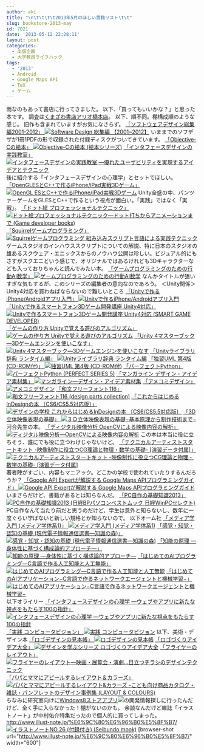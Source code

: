 ```yaml
---
author: aki
title: "\n\t\t\t\t2013年5月のほしい書籍リスト\t\t"
slug: bookstore-2013-may
id: 7021
date: '2013-05-12 22:28:11'
layout: post
categories:
  - 出版企画
  - 大学教員ライフハック
tags:
  - '2013'
  - Android
  - Google Maps API
  - TeX
  - ゲーム
---
```


雨なのもあって書店に行ってきました。 以下、「買ってもいいかな？」と思った本です。 調査は[くまざわ書店アリオ橋本店](http://www.ario-hashimoto.jp/web/shop/f-260.html)。 以下、順不同。棚構成順のような感じ。 旧作も含まれていますがお気になさらず。 [「ソフトウェアデザイン総集編2001-2012」 ![Software Design 総集編 【2001~2012】](http://aki.shirai.as//HLIC/c06d3bb850b56ef468161305f8006eeb.jpg)](http://www.amazon.co.jp/Software-Design-%E7%B7%8F%E9%9B%86%E7%B7%A8-%E3%80%902001%7E2012%E3%80%91-SoftwareDesign/dp/4774155934%3FSubscriptionId%3DAKIAJ56UK3AZ2R4ZXWZQ%26tag%3Damazonas-22%26linkCode%3Dxm2%26camp%3D2025%26creative%3D165953%26creativeASIN%3D4774155934 "Amazon で商品の詳細を確認する") いままでのソフデザが1冊1PDFの形で収録された付録ディスクがついてきています。 [ 「Objective-Cの絵本」 ![Objective-Cの絵本 (絵本シリーズ)](http://aki.shirai.as//HLIC/5d6c676b922f176f65c368fb9d06ad01.jpg)](http://www.amazon.co.jp/Objective-C%E3%81%AE%E7%B5%B5%E6%9C%AC-%E7%B5%B5%E6%9C%AC%E3%82%B7%E3%83%AA%E3%83%BC%E3%82%BA-%E6%A0%AA%E5%BC%8F%E4%BC%9A%E7%A4%BE%E3%82%A2%E3%83%B3%E3%82%AF/dp/4798131008%3FSubscriptionId%3DAKIAJ56UK3AZ2R4ZXWZQ%26tag%3Damazonas-22%26linkCode%3Dxm2%26camp%3D2025%26creative%3D165953%26creativeASIN%3D4798131008 "Amazon で商品の詳細を確認する") [ 「インタフェースデザインの実践教室」 ![インタフェースデザインの実践教室 ―優れたユーザビリティを実現するアイデアとテクニック](http://aki.shirai.as//HLIC/6915ffbb88487e3f459220e70a18d17c.jpg)](http://www.amazon.co.jp/%E3%82%A4%E3%83%B3%E3%82%BF%E3%83%95%E3%82%A7%E3%83%BC%E3%82%B9%E3%83%87%E3%82%B6%E3%82%A4%E3%83%B3%E3%81%AE%E5%AE%9F%E8%B7%B5%E6%95%99%E5%AE%A4-%E2%80%95%E5%84%AA%E3%82%8C%E3%81%9F%E3%83%A6%E3%83%BC%E3%82%B6%E3%83%93%E3%83%AA%E3%83%86%E3%82%A3%E3%82%92%E5%AE%9F%E7%8F%BE%E3%81%99%E3%82%8B%E3%82%A2%E3%82%A4%E3%83%87%E3%82%A2%E3%81%A8%E3%83%86%E3%82%AF%E3%83%8B%E3%83%83%E3%82%AF-Lukas-Mathis/dp/4873116082%3FSubscriptionId%3DAKIAJ56UK3AZ2R4ZXWZQ%26tag%3Damazonas-22%26linkCode%3Dxm2%26camp%3D2025%26creative%3D165953%26creativeASIN%3D4873116082 "Amazon で商品の詳細を確認する") 後に紹介する「インタフェースデザインの心理学」とセットでほしい。 [ 「OpenGLESとC++で作るiPhone/iPad実戦3Dゲーム」 ![OpenGL ESとC++で作るiPhone/iPad実戦3Dゲーム](http://aki.shirai.as//HLIC/5f0d70376d8bfb57acab179c9c9f2c25.jpg)](http://www.amazon.co.jp/OpenGL-ES%E3%81%A8C-%E3%81%A7%E4%BD%9C%E3%82%8BiPhone-iPad%E5%AE%9F%E6%88%A63D%E3%82%B2%E3%83%BC%E3%83%A0-%E5%B2%A9%E6%B8%95/dp/4798037818%3FSubscriptionId%3DAKIAJ56UK3AZ2R4ZXWZQ%26tag%3Damazonas-22%26linkCode%3Dxm2%26camp%3D2025%26creative%3D165953%26creativeASIN%3D4798037818 "Amazon で商品の詳細を確認する") Unity全盛の中、パンツァーゲームをGLESとC++で作るという視点が面白い。「実践」ではなく「実戦」。 [ 「ドット絵 プロフェッショナルテクニック」 ![ドット絵プロフェッショナルテクニック―ドット打ちからアニメーションまで (Game developer books)](http://aki.shirai.as//HLIC/7bbd9f2dd8dc151e523ed1deded57f28.jpg)](http://www.amazon.co.jp/%E3%83%89%E3%83%83%E3%83%88%E7%B5%B5%E3%83%97%E3%83%AD%E3%83%95%E3%82%A7%E3%83%83%E3%82%B7%E3%83%A7%E3%83%8A%E3%83%AB%E3%83%86%E3%82%AF%E3%83%8B%E3%83%83%E3%82%AF%E2%80%95%E3%83%89%E3%83%83%E3%83%88%E6%89%93%E3%81%A1%E3%81%8B%E3%82%89%E3%82%A2%E3%83%8B%E3%83%A1%E3%83%BC%E3%82%B7%E3%83%A7%E3%83%B3%E3%81%BE%E3%81%A7-Game-developer-books-%E9%AB%98%E9%87%8E/dp/4798010111%3FSubscriptionId%3DAKIAJ56UK3AZ2R4ZXWZQ%26tag%3Damazonas-22%26linkCode%3Dxm2%26camp%3D2025%26creative%3D165953%26creativeASIN%3D4798010111 "Amazon で商品の詳細を確認する") [「Squirrelゲームプログラミング」 ![Squirrelゲームプログラミング 組み込みスクリプト言語による実践テクニック](http://aki.shirai.as//HLIC/b21e24f33c9716ea28ef0bd396a891a5.jpg)](http://www.amazon.co.jp/Squirrel%E3%82%B2%E3%83%BC%E3%83%A0%E3%83%97%E3%83%AD%E3%82%B0%E3%83%A9%E3%83%9F%E3%83%B3%E3%82%B0-%E7%B5%84%E3%81%BF%E8%BE%BC%E3%81%BF%E3%82%B9%E3%82%AF%E3%83%AA%E3%83%97%E3%83%88%E8%A8%80%E8%AA%9E%E3%81%AB%E3%82%88%E3%82%8B%E5%AE%9F%E8%B7%B5%E3%83%86%E3%82%AF%E3%83%8B%E3%83%83%E3%82%AF-TAKASHIN/dp/4844331558%3FSubscriptionId%3DAKIAJ56UK3AZ2R4ZXWZQ%26tag%3Damazonas-22%26linkCode%3Dxm2%26camp%3D2025%26creative%3D165953%26creativeASIN%3D4844331558 "Amazon で商品の詳細を確認する") ゲームスタジオのインハウススクリプトについての解説、特に日本のスタジオの雄あるスクウェア・エニックスからのノウハウ公開は珍しい。ビジュアル的にもさすがスクエニという感じで、オリジナルではあるけれども3Dキャラクターなども入っておりちゃんと読んでみたい本。 [「ゲームプログラミングのための行動AI数学」 ![ゲームプログラミングのための行動AI数学](http://aki.shirai.as//HLIC/1f6bde0995dfd4aaf0f6f9165987dfee.jpg)](http://www.amazon.co.jp/%E3%82%B2%E3%83%BC%E3%83%A0%E3%83%97%E3%83%AD%E3%82%B0%E3%83%A9%E3%83%9F%E3%83%B3%E3%82%B0%E3%81%AE%E3%81%9F%E3%82%81%E3%81%AE%E8%A1%8C%E5%8B%95AI%E6%95%B0%E5%AD%A6-Dave-Mark/dp/4862461123%3FSubscriptionId%3DAKIAJ56UK3AZ2R4ZXWZQ%26tag%3Damazonas-22%26linkCode%3Dxm2%26camp%3D2025%26creative%3D165953%26creativeASIN%3D4862461123 "Amazon で商品の詳細を確認する") なんかタイトルが狙いすぎな気もするが、このシリーズの編集者の意向なのであろう。 ＜Unity関係＞ Unity4対応を買わねばならないので難しいところ [「Unityで作るiPhone/Androidアプリ入門」 ![Unityで作るiPhone/Androidアプリ入門](http://aki.shirai.as//HLIC/b652f21bb8a072af0bb738bd0f2441a4.jpg)](http://www.amazon.co.jp/Unity%E3%81%A7%E4%BD%9C%E3%82%8BiPhone-Android%E3%82%A2%E3%83%97%E3%83%AA%E5%85%A5%E9%96%80-%E5%B1%B1%E5%B4%8E-%E9%80%8F/dp/4839939004%3FSubscriptionId%3DAKIAJ56UK3AZ2R4ZXWZQ%26tag%3Damazonas-22%26linkCode%3Dxm2%26camp%3D2025%26creative%3D165953%26creativeASIN%3D4839939004 "Amazon で商品の詳細を確認する") [「Unityで作るスマートフォン3Dゲーム開発講座 Unity4対応」 ![Unityで作るスマートフォン3Dゲーム開発講座 Unity4対応 (SMART GAME DEVELOPER)](http://aki.shirai.as//HLIC/cd14550bbb598e2d398403c19e095c9c.jpg)](http://www.amazon.co.jp/Unity%E3%81%A7%E4%BD%9C%E3%82%8B%E3%82%B9%E3%83%9E%E3%83%BC%E3%83%88%E3%83%95%E3%82%A9%E3%83%B33D%E3%82%B2%E3%83%BC%E3%83%A0%E9%96%8B%E7%99%BA%E8%AC%9B%E5%BA%A7-Unity4%E5%AF%BE%E5%BF%9C-SMART-GAME-DEVELOPER/dp/4798126195%3FSubscriptionId%3DAKIAJ56UK3AZ2R4ZXWZQ%26tag%3Damazonas-22%26linkCode%3Dxm2%26camp%3D2025%26creative%3D165953%26creativeASIN%3D4798126195 "Amazon で商品の詳細を確認する") [「ゲームの作り方 Unityで覚える遊びのアルゴリズム」 ![ゲームの作り方  Unityで覚える遊びのアルゴリズム](http://aki.shirai.as//HLIC/310b82aeacba58e2f60c0a79133d9eec.jpg)](http://www.amazon.co.jp/%E3%82%B2%E3%83%BC%E3%83%A0%E3%81%AE%E4%BD%9C%E3%82%8A%E6%96%B9-Unity%E3%81%A7%E8%A6%9A%E3%81%88%E3%82%8B%E9%81%8A%E3%81%B3%E3%81%AE%E3%82%A2%E3%83%AB%E3%82%B4%E3%83%AA%E3%82%BA%E3%83%A0-%E5%8A%A0%E8%97%A4-%E6%94%BF%E6%A8%B9/dp/4797370084%3FSubscriptionId%3DAKIAJ56UK3AZ2R4ZXWZQ%26tag%3Damazonas-22%26linkCode%3Dxm2%26camp%3D2025%26creative%3D165953%26creativeASIN%3D4797370084 "Amazon で商品の詳細を確認する") [「Unity 4マスターブック―3Dゲームエンジンを使いこなす」 ![Unity 4マスターブック―3Dゲームエンジンを使いこなす](http://aki.shirai.as//HLIC/ea3863e5776d3cd69fc37bdeb25428f2.jpg)](http://www.amazon.co.jp/Unity-4%E3%83%9E%E3%82%B9%E3%82%BF%E3%83%BC%E3%83%96%E3%83%83%E3%82%AF%E2%80%953D%E3%82%B2%E3%83%BC%E3%83%A0%E3%82%A8%E3%83%B3%E3%82%B8%E3%83%B3%E3%82%92%E4%BD%BF%E3%81%84%E3%81%93%E3%81%AA%E3%81%99-%E5%92%8C%E6%B3%89-%E4%BF%A1%E7%94%9F/dp/4877832742%3FSubscriptionId%3DAKIAJ56UK3AZ2R4ZXWZQ%26tag%3Damazonas-22%26linkCode%3Dxm2%26camp%3D2025%26creative%3D165953%26creativeASIN%3D4877832742 "Amazon で商品の詳細を確認する") [「Unityライブラリ辞典 ランタイム編」 ![Unityライブラリ辞典 ランタイム編](http://aki.shirai.as//HLIC/4f1b832d78dafc2514d7b2aa8eb51445.jpg)](http://www.amazon.co.jp/Unity%E3%83%A9%E3%82%A4%E3%83%96%E3%83%A9%E3%83%AA%E8%BE%9E%E5%85%B8-%E3%83%A9%E3%83%B3%E3%82%BF%E3%82%A4%E3%83%A0%E7%B7%A8-%E5%AE%89%E8%97%A4-%E5%9C%AD%E5%90%BE/dp/4877832858%3FSubscriptionId%3DAKIAJ56UK3AZ2R4ZXWZQ%26tag%3Damazonas-22%26linkCode%3Dxm2%26camp%3D2025%26creative%3D165953%26creativeASIN%3D4877832858 "Amazon で商品の詳細を確認する") [「独習UML 第4版 (CD-ROM付)」 ![独習UML 第4版 (CD-ROM付)](http://aki.shirai.as//HLIC/d98375dcd8ff077ba79c78f324435e58.jpg)](http://www.amazon.co.jp/%E7%8B%AC%E7%BF%92UML-%E7%AC%AC4%E7%89%88-CD-ROM%E4%BB%98-%E6%A0%AA%E5%BC%8F%E4%BC%9A%E7%A4%BE%E3%83%86%E3%82%AF%E3%83%8E%E3%83%AD%E3%82%B8%E3%83%83%E3%82%AF%E3%82%A2%E3%83%BC%E3%83%88/dp/4798118540%3FSubscriptionId%3DAKIAJ56UK3AZ2R4ZXWZQ%26tag%3Damazonas-22%26linkCode%3Dxm2%26camp%3D2025%26creative%3D165953%26creativeASIN%3D4798118540 "Amazon で商品の詳細を確認する") [「パーフェクトPython」 ![パーフェクトPython (PERFECT SERIES 5)](http://aki.shirai.as//HLIC/8c224af989310681ccb30baba0175e4f.jpg)](http://www.amazon.co.jp/%E3%83%91%E3%83%BC%E3%83%95%E3%82%A7%E3%82%AF%E3%83%88Python-PERFECT-SERIES-5-Python%E3%82%B5%E3%83%9D%E3%83%BC%E3%82%BF%E3%83%BC%E3%82%BA/dp/477415539X%3FSubscriptionId%3DAKIAJ56UK3AZ2R4ZXWZQ%26tag%3Damazonas-22%26linkCode%3Dxm2%26camp%3D2025%26creative%3D165953%26creativeASIN%3D477415539X "Amazon で商品の詳細を確認する") [「マンガライン デザイン・アイデア素材集」 ![マンガライン―デザイン・アイデア素材集](http://aki.shirai.as//HLIC/d874a3262b497767108835b8d786c730.jpg)](http://www.amazon.co.jp/%E3%83%9E%E3%83%B3%E3%82%AC%E3%83%A9%E3%82%A4%E3%83%B3%E2%80%95%E3%83%87%E3%82%B6%E3%82%A4%E3%83%B3%E3%83%BB%E3%82%A2%E3%82%A4%E3%83%87%E3%82%A2%E7%B4%A0%E6%9D%90%E9%9B%86-SLOW-inc/dp/4862670415%3FSubscriptionId%3DAKIAJ56UK3AZ2R4ZXWZQ%26tag%3Damazonas-22%26linkCode%3Dxm2%26camp%3D2025%26creative%3D165953%26creativeASIN%3D4862670415 "Amazon で商品の詳細を確認する") [「アメコミデザイン」 ![アメコミデザイン](http://aki.shirai.as//HLIC/687fe46b1d965125fc2385c8c50f3288.jpg)](http://www.amazon.co.jp/%E3%82%A2%E3%83%A1%E3%82%B3%E3%83%9F%E3%83%87%E3%82%B6%E3%82%A4%E3%83%B3-bishop/dp/4798108855%3FSubscriptionId%3DAKIAJ56UK3AZ2R4ZXWZQ%26tag%3Damazonas-22%26linkCode%3Dxm2%26camp%3D2025%26creative%3D165953%26creativeASIN%3D4798108855 "Amazon で商品の詳細を確認する") [「和文フリーフォント116」 ![和文フリーフォント116 (design parts collection)](http://aki.shirai.as//HLIC/de7cbd31eb6c3ff0f10b080b90db62c4.jpg)](http://www.amazon.co.jp/%E5%92%8C%E6%96%87%E3%83%95%E3%83%AA%E3%83%BC%E3%83%95%E3%82%A9%E3%83%B3%E3%83%88116-design-parts-collection-%E7%B7%A8%E3%83%BB%E8%91%97/dp/4774150177%3FSubscriptionId%3DAKIAJ56UK3AZ2R4ZXWZQ%26tag%3Damazonas-22%26linkCode%3Dxm2%26camp%3D2025%26creative%3D165953%26creativeASIN%3D4774150177 "Amazon で商品の詳細を確認する") [「これからはじめるInDesignの本 〔CS6/CS5.5対応版〕」 ![デザインの学校 これからはじめるInDesignの本 〔CS6/CS5.5対応版〕](http://aki.shirai.as//HLIC/be2fc80db83ac3b5a4bdfea39f6b6f17.jpg)](http://www.amazon.co.jp/%E3%83%87%E3%82%B6%E3%82%A4%E3%83%B3%E3%81%AE%E5%AD%A6%E6%A0%A1-%E3%81%93%E3%82%8C%E3%81%8B%E3%82%89%E3%81%AF%E3%81%98%E3%82%81%E3%82%8BInDesign%E3%81%AE%E6%9C%AC-%E3%80%94CS6-CS5-5%E5%AF%BE%E5%BF%9C%E7%89%88%E3%80%95-%E6%B3%A2%E5%A4%9A%E6%B1%9F/dp/4774154970%3FSubscriptionId%3DAKIAJ56UK3AZ2R4ZXWZQ%26tag%3Damazonas-22%26linkCode%3Dxm2%26camp%3D2025%26creative%3D165953%26creativeASIN%3D4774154970 "Amazon で商品の詳細を確認する") [「3D立体映像表現の基礎」 ![３Ｄ立体映像表現の基礎−基本原理から制作技術まで−](http://aki.shirai.as//HLIC/1c177ac21da4201c1546b86e6adf4ede.jpg)](http://www.amazon.co.jp/%EF%BC%93%EF%BC%A4%E7%AB%8B%E4%BD%93%E6%98%A0%E5%83%8F%E8%A1%A8%E7%8F%BE%E3%81%AE%E5%9F%BA%E7%A4%8E%E2%88%92%E5%9F%BA%E6%9C%AC%E5%8E%9F%E7%90%86%E3%81%8B%E3%82%89%E5%88%B6%E4%BD%9C%E6%8A%80%E8%A1%93%E3%81%BE%E3%81%A7%E2%88%92-%E6%B2%B3%E5%90%88-%E9%9A%86%E5%8F%B2/dp/4274068161%3FSubscriptionId%3DAKIAJ56UK3AZ2R4ZXWZQ%26tag%3Damazonas-22%26linkCode%3Dxm2%26camp%3D2025%26creative%3D165953%26creativeASIN%3D4274068161 "Amazon で商品の詳細を確認する") 河合先生の本。 [「ディジタル映像分析 OpenCVによる映像内容の解析」 ![ディジタル映像分析―OpenCVによる映像内容の解析](http://aki.shirai.as//HLIC/bc11a9204cdd27f1ecbb78b3a61d3f10.jpg)](http://www.amazon.co.jp/%E3%83%87%E3%82%A3%E3%82%B8%E3%82%BF%E3%83%AB%E6%98%A0%E5%83%8F%E5%88%86%E6%9E%90%E2%80%95OpenCV%E3%81%AB%E3%82%88%E3%82%8B%E6%98%A0%E5%83%8F%E5%86%85%E5%AE%B9%E3%81%AE%E8%A7%A3%E6%9E%90-%E8%B1%8A%E6%B2%A2-%E8%81%A1/dp/4877831835%3FSubscriptionId%3DAKIAJ56UK3AZ2R4ZXWZQ%26tag%3Damazonas-22%26linkCode%3Dxm2%26camp%3D2025%26creative%3D165953%26creativeASIN%3D4877831835 "Amazon で商品の詳細を確認する") この本は本当に役に立ちそう、誰にでも役に立つわけじゃないけど。 [「テクニカルアーティストスタートキット -映像制作に役立つCG理論と物理・数学の基礎- [演習データ付属]」 ![テクニカルアーティストスタートキット -映像制作に役立つCG理論と物理・数学の基礎- [演習データ付属]](http://aki.shirai.as//HLIC/7e80cf545d5bd25214852212ae2aab4a.jpg)](http://www.amazon.co.jp/%E3%83%86%E3%82%AF%E3%83%8B%E3%82%AB%E3%83%AB%E3%82%A2%E3%83%BC%E3%83%86%E3%82%A3%E3%82%B9%E3%83%88%E3%82%B9%E3%82%BF%E3%83%BC%E3%83%88%E3%82%AD%E3%83%83%E3%83%88-%E6%98%A0%E5%83%8F%E5%88%B6%E4%BD%9C%E3%81%AB%E5%BD%B9%E7%AB%8B%E3%81%A4CG%E7%90%86%E8%AB%96%E3%81%A8%E7%89%A9%E7%90%86%E3%83%BB%E6%95%B0%E5%AD%A6%E3%81%AE%E5%9F%BA%E7%A4%8E-%E6%BC%94%E7%BF%92%E3%83%87%E3%83%BC%E3%82%BF%E4%BB%98%E5%B1%9E-%E6%9B%BD%E8%89%AF-%E6%B4%8B%E4%BB%8B/dp/4862461611%3FSubscriptionId%3DAKIAJ56UK3AZ2R4ZXWZQ%26tag%3Damazonas-22%26linkCode%3Dxm2%26camp%3D2025%26creative%3D165953%26creativeASIN%3D4862461611 "Amazon で商品の詳細を確認する") 著者陣がすごい、内容もマニアック。どこかの学校で使われていたりするんだろうか？ [「Google API Expertが解説する Google Maps APIプログラミングガイド」 ![Google API Expertが解説する Google Maps APIプログラミングガイド](http://aki.shirai.as//HLIC/353aff119b7eb76edd534bac625f959c.jpg)](http://www.amazon.co.jp/Google-Expert%E3%81%8C%E8%A7%A3%E8%AA%AC%E3%81%99%E3%82%8B-Maps-API%E3%83%97%E3%83%AD%E3%82%B0%E3%83%A9%E3%83%9F%E3%83%B3%E3%82%B0%E3%82%AC%E3%82%A4%E3%83%89-ebook/dp/B00ATUU8BM%3FSubscriptionId%3DAKIAJ56UK3AZ2R4ZXWZQ%26tag%3Damazonas-22%26linkCode%3Dxm2%26camp%3D2025%26creative%3D165953%26creativeASIN%3DB00ATUU8BM "Amazon で商品の詳細を確認する") いまさらだけど、書籍があるとは知らなんだ。 [「PC自作の基礎知識2013」 ![PC自作の基礎知識2013 (日経BPパソコンベストムック 日経WinPCセレクト)](http://aki.shirai.as//HLIC/6c9260c498d64656ab15c61bfa093457.jpg)](http://www.amazon.co.jp/PC%E8%87%AA%E4%BD%9C%E3%81%AE%E5%9F%BA%E7%A4%8E%E7%9F%A5%E8%AD%982013-%E6%97%A5%E7%B5%8CBP%E3%83%91%E3%82%BD%E3%82%B3%E3%83%B3%E3%83%99%E3%82%B9%E3%83%88%E3%83%A0%E3%83%83%E3%82%AF-%E6%97%A5%E7%B5%8CWinPC%E3%82%BB%E3%83%AC%E3%82%AF%E3%83%88-%E6%97%A5%E7%B5%8CWinPC/dp/4822224910%3FSubscriptionId%3DAKIAJ56UK3AZ2R4ZXWZQ%26tag%3Damazonas-22%26linkCode%3Dxm2%26camp%3D2025%26creative%3D165953%26creativeASIN%3D4822224910 "Amazon で商品の詳細を確認する") PC自作なんて当たり前だと思うのだけど、学生は意外と知らないし、数年に一度ぐらい学ばないと新しい規格とか知らないので。 以下オーム社 [「メディア学入門 (メディア学体系1)」 ![メディア学入門 (メディア学体系1)](http://aki.shirai.as//HLIC/790c2fe14f84fed1219a1d5ec4bf3e3b.jpg)](http://www.amazon.co.jp/%E3%83%A1%E3%83%87%E3%82%A3%E3%82%A2%E5%AD%A6%E5%85%A5%E9%96%80-%E3%83%A1%E3%83%87%E3%82%A3%E3%82%A2%E5%AD%A6%E4%BD%93%E7%B3%BB1-%E9%A3%AF%E7%94%B0-%E4%BB%81/dp/4339027812%3FSubscriptionId%3DAKIAJ56UK3AZ2R4ZXWZQ%26tag%3Damazonas-22%26linkCode%3Dxm2%26camp%3D2025%26creative%3D165953%26creativeASIN%3D4339027812 "Amazon で商品の詳細を確認する") [「感覚・知覚・認知の基礎 (現代電子情報通信選書―知識の森)」 ![感覚・知覚・認知の基礎 (現代電子情報通信選書―知識の森)](http://aki.shirai.as//HLIC/78d65940cc3a3dfb2952aef4080768c9.jpg)](http://www.amazon.co.jp/%E6%84%9F%E8%A6%9A%E3%83%BB%E7%9F%A5%E8%A6%9A%E3%83%BB%E8%AA%8D%E7%9F%A5%E3%81%AE%E5%9F%BA%E7%A4%8E-%E7%8F%BE%E4%BB%A3%E9%9B%BB%E5%AD%90%E6%83%85%E5%A0%B1%E9%80%9A%E4%BF%A1%E9%81%B8%E6%9B%B8%E2%80%95%E7%9F%A5%E8%AD%98%E3%81%AE%E6%A3%AE-%E4%B9%BE-%E6%95%8F%E9%83%8E/dp/4274211495%3FSubscriptionId%3DAKIAJ56UK3AZ2R4ZXWZQ%26tag%3Damazonas-22%26linkCode%3Dxm2%26camp%3D2025%26creative%3D165953%26creativeASIN%3D4274211495 "Amazon で商品の詳細を確認する") [「知能の原理 ―身体性に基づく構成論的アプローチ―」 ![知能の原理 ―身体性に基づく構成論的アプローチ―](http://aki.shirai.as//HLIC/00848e8cde55ed445c30b84f9025b548.jpg)](http://www.amazon.co.jp/%E7%9F%A5%E8%83%BD%E3%81%AE%E5%8E%9F%E7%90%86-%E2%80%95%E8%BA%AB%E4%BD%93%E6%80%A7%E3%81%AB%E5%9F%BA%E3%81%A5%E3%81%8F%E6%A7%8B%E6%88%90%E8%AB%96%E7%9A%84%E3%82%A2%E3%83%97%E3%83%AD%E3%83%BC%E3%83%81%E2%80%95-Rolf-Pfeifer/dp/4320122461%3FSubscriptionId%3DAKIAJ56UK3AZ2R4ZXWZQ%26tag%3Damazonas-22%26linkCode%3Dxm2%26camp%3D2025%26creative%3D165953%26creativeASIN%3D4320122461 "Amazon で商品の詳細を確認する") [「はじめてのAIプログラミング―C言語で作る人工知能と人工無能」 ![はじめてのAIプログラミング―C言語で作る人工知能と人工無能](http://aki.shirai.as//HLIC/2bb9d2e9444592df2ca5e6031db90534.jpg)](http://www.amazon.co.jp/%E3%81%AF%E3%81%98%E3%82%81%E3%81%A6%E3%81%AEAI%E3%83%97%E3%83%AD%E3%82%B0%E3%83%A9%E3%83%9F%E3%83%B3%E3%82%B0%E2%80%95C%E8%A8%80%E8%AA%9E%E3%81%A7%E4%BD%9C%E3%82%8B%E4%BA%BA%E5%B7%A5%E7%9F%A5%E8%83%BD%E3%81%A8%E4%BA%BA%E5%B7%A5%E7%84%A1%E8%83%BD-%E5%B0%8F%E9%AB%98-%E7%9F%A5%E5%AE%8F/dp/4274066649%3FSubscriptionId%3DAKIAJ56UK3AZ2R4ZXWZQ%26tag%3Damazonas-22%26linkCode%3Dxm2%26camp%3D2025%26creative%3D165953%26creativeASIN%3D4274066649 "Amazon で商品の詳細を確認する") [「はじめてのAIアプリケーション−C言語で作るネットワークエージェントと機械学習−」 ![はじめてのAIアプリケーション−C言語で作るネットワークエージェントと機械学習−](http://aki.shirai.as//HLIC/b4d7ff1bb043501c8ff9042797f9c26e.jpg)](http://www.amazon.co.jp/%E3%81%AF%E3%81%98%E3%82%81%E3%81%A6%E3%81%AEAI%E3%82%A2%E3%83%97%E3%83%AA%E3%82%B1%E3%83%BC%E3%82%B7%E3%83%A7%E3%83%B3%E2%88%92C%E8%A8%80%E8%AA%9E%E3%81%A7%E4%BD%9C%E3%82%8B%E3%83%8D%E3%83%83%E3%83%88%E3%83%AF%E3%83%BC%E3%82%AF%E3%82%A8%E3%83%BC%E3%82%B8%E3%82%A7%E3%83%B3%E3%83%88%E3%81%A8%E6%A9%9F%E6%A2%B0%E5%AD%A6%E7%BF%92%E2%88%92-%E5%B0%8F%E9%AB%98-%E7%9F%A5%E5%AE%8F/dp/4274068072%3FSubscriptionId%3DAKIAJ56UK3AZ2R4ZXWZQ%26tag%3Damazonas-22%26linkCode%3Dxm2%26camp%3D2025%26creative%3D165953%26creativeASIN%3D4274068072 "Amazon で商品の詳細を確認する") 以下オライリー [「インタフェースデザインの心理学 ―ウェブやアプリに新たな視点をもたらす100の指針」 ![インタフェースデザインの心理学 ―ウェブやアプリに新たな視点をもたらす100の指針](http://aki.shirai.as//HLIC/7aadb51181ce948045f75e245e2ab49e.jpg)](http://www.amazon.co.jp/%E3%82%A4%E3%83%B3%E3%82%BF%E3%83%95%E3%82%A7%E3%83%BC%E3%82%B9%E3%83%87%E3%82%B6%E3%82%A4%E3%83%B3%E3%81%AE%E5%BF%83%E7%90%86%E5%AD%A6-%E2%80%95%E3%82%A6%E3%82%A7%E3%83%96%E3%82%84%E3%82%A2%E3%83%97%E3%83%AA%E3%81%AB%E6%96%B0%E3%81%9F%E3%81%AA%E8%A6%96%E7%82%B9%E3%82%92%E3%82%82%E3%81%9F%E3%82%89%E3%81%99100%E3%81%AE%E6%8C%87%E9%87%9D-Susan-Weinschenk/dp/4873115574%3FSubscriptionId%3DAKIAJ56UK3AZ2R4ZXWZQ%26tag%3Damazonas-22%26linkCode%3Dxm2%26camp%3D2025%26creative%3D165953%26creativeASIN%3D4873115574 "Amazon で商品の詳細を確認する") [「実践 コンピュータビジョン」 ![実践 コンピュータビジョン](http://aki.shirai.as//HLIC/cf92e8a65a83833416a9341c45ec5453.jpg)](http://www.amazon.co.jp/%E5%AE%9F%E8%B7%B5-%E3%82%B3%E3%83%B3%E3%83%94%E3%83%A5%E3%83%BC%E3%82%BF%E3%83%93%E3%82%B8%E3%83%A7%E3%83%B3-Jan-Erik-Solem/dp/4873116074%3FSubscriptionId%3DAKIAJ56UK3AZ2R4ZXWZQ%26tag%3Damazonas-22%26linkCode%3Dxm2%26camp%3D2025%26creative%3D165953%26creativeASIN%3D4873116074 "Amazon で商品の詳細を確認する") 以下、美術・デザイン本 [「ロゴデザインの見本帳」 ![ロゴデザインの見本帳](http://aki.shirai.as//HLIC/110e25375b478c92c65fc1326325c1c3.jpg)](http://www.amazon.co.jp/%E3%83%AD%E3%82%B4%E3%83%87%E3%82%B6%E3%82%A4%E3%83%B3%E3%81%AE%E8%A6%8B%E6%9C%AC%E5%B8%B3-%E9%81%A0%E5%B3%B6-%E5%95%93%E4%BB%8B/dp/4844363255%3FSubscriptionId%3DAKIAJ56UK3AZ2R4ZXWZQ%26tag%3Damazonas-22%26linkCode%3Dxm2%26camp%3D2025%26creative%3D165953%26creativeASIN%3D4844363255 "Amazon で商品の詳細を確認する") [「ロゴづくりアイデア大全」 ![デザインを学ぶシリーズ ロゴづくりアイデア大全](http://aki.shirai.as//HLIC/21db6b8697e87be33c322cff06e2baf1.jpg)](http://www.amazon.co.jp/%E3%83%87%E3%82%B6%E3%82%A4%E3%83%B3%E3%82%92%E5%AD%A6%E3%81%B6%E3%82%B7%E3%83%AA%E3%83%BC%E3%82%BA-%E3%83%AD%E3%82%B4%E3%81%A5%E3%81%8F%E3%82%8A%E3%82%A2%E3%82%A4%E3%83%87%E3%82%A2%E5%A4%A7%E5%85%A8-%E5%8F%A4%E5%B2%A1-%E3%81%B2%E3%81%B5%E3%81%BF/dp/484436314X%3FSubscriptionId%3DAKIAJ56UK3AZ2R4ZXWZQ%26tag%3Damazonas-22%26linkCode%3Dxm2%26camp%3D2025%26creative%3D165953%26creativeASIN%3D484436314X "Amazon で商品の詳細を確認する") [「フライヤーのレイアウト」 ![フライヤーのレイアウト―映画・展覧会・演劇…目立つチラシのデザインテクニック](http://aki.shirai.as//HLIC/b29fc5c72a0942786c7e5761298e6a8c.jpg)](http://www.amazon.co.jp/%E3%83%95%E3%83%A9%E3%82%A4%E3%83%A4%E3%83%BC%E3%81%AE%E3%83%AC%E3%82%A4%E3%82%A2%E3%82%A6%E3%83%88%E2%80%95%E6%98%A0%E7%94%BB%E3%83%BB%E5%B1%95%E8%A6%A7%E4%BC%9A%E3%83%BB%E6%BC%94%E5%8A%87%E2%80%A6%E7%9B%AE%E7%AB%8B%E3%81%A4%E3%83%81%E3%83%A9%E3%82%B7%E3%81%AE%E3%83%87%E3%82%B6%E3%82%A4%E3%83%B3%E3%83%86%E3%82%AF%E3%83%8B%E3%83%83%E3%82%AF-%E5%BF%97%E8%B3%80-%E9%9A%86%E7%94%9F/dp/4861005442%3FSubscriptionId%3DAKIAJ56UK3AZ2R4ZXWZQ%26tag%3Damazonas-22%26linkCode%3Dxm2%26camp%3D2025%26creative%3D165953%26creativeASIN%3D4861005442 "Amazon で商品の詳細を確認する") [ 「パパとママにアピールするレイアウト＆カラーズ」 ![パパとママにアピールするレイアウト&カラーズ -こども向け商品カタログ・雑誌・パンフレットのデザイン事例集 (LAYOUT & COLOURS)](http://aki.shirai.as//HLIC/09eaa1ec5626215d1d5b2aba4ef6fa13.jpg)](http://www.amazon.co.jp/%E3%83%91%E3%83%91%E3%81%A8%E3%83%9E%E3%83%9E%E3%81%AB%E3%82%A2%E3%83%94%E3%83%BC%E3%83%AB%E3%81%99%E3%82%8B%E3%83%AC%E3%82%A4%E3%82%A2%E3%82%A6%E3%83%88-%E3%82%AB%E3%83%A9%E3%83%BC%E3%82%BA-%E3%81%93%E3%81%A9%E3%82%82%E5%90%91%E3%81%91%E5%95%86%E5%93%81%E3%82%AB%E3%82%BF%E3%83%AD%E3%82%B0%E3%83%BB%E9%9B%91%E8%AA%8C%E3%83%BB%E3%83%91%E3%83%B3%E3%83%95%E3%83%AC%E3%83%83%E3%83%88%E3%81%AE%E3%83%87%E3%82%B6%E3%82%A4%E3%83%B3%E4%BA%8B%E4%BE%8B%E9%9B%86-LAYOUT-COLOURS/dp/4861008603%3FSubscriptionId%3DAKIAJ56UK3AZ2R4ZXWZQ%26tag%3Damazonas-22%26linkCode%3Dxm2%26camp%3D2025%26creative%3D165953%26creativeASIN%3D4861008603 "Amazon で商品の詳細を確認する") ちなみに研究室向けに[Windows8ストアアプリ](http://www.amazon.co.jp/gp/search/ref=as_li_qf_sp_sr_tl?ie=UTF8&camp=247&creative=1211&index=aps&keywords=%E3%82%B9%E3%83%88%E3%82%A2%E3%82%A2%E3%83%97%E3%83%AA&linkCode=ur2&tag=amazonas-22)![](https://www.assoc-amazon.jp/e/ir?t=amazonas-22&l=ur2&o=9)の開発情報探しに行ったんだけど、全く手に入らなかった！棚がないのかも。 余談なんだけど雑誌「イラストノート」が中村佑介特集だったので個人的に買ってしまった。 http://www.illust-note.jp/%E6%9C%80%E6%96%B0%E5%8F%B7/ [![イラストノートNO.26 (付録付き) (Seibundo mook)](http://aki.shirai.as//HLIC/5ba32ae0b5436220f4bab47f067c702d.jpg)](http://www.amazon.co.jp/%E3%82%A4%E3%83%A9%E3%82%B9%E3%83%88%E3%83%8E%E3%83%BC%E3%83%88NO-26-%E4%BB%98%E9%8C%B2%E4%BB%98%E3%81%8D-Seibundo-mook-%E3%82%A4%E3%83%A9%E3%82%B9%E3%83%88%E3%83%8E%E3%83%BC%E3%83%88%E7%B7%A8%E9%9B%86%E9%83%A8/dp/4416113072%3FSubscriptionId%3DAKIAJ56UK3AZ2R4ZXWZQ%26tag%3Damazonas-22%26linkCode%3Dxm2%26camp%3D2025%26creative%3D165953%26creativeASIN%3D4416113072 "Amazon で商品の詳細を確認する") [browser-shot url="http://www.illust-note.jp/%E6%9C%80%E6%96%B0%E5%8F%B7/" width="600"]